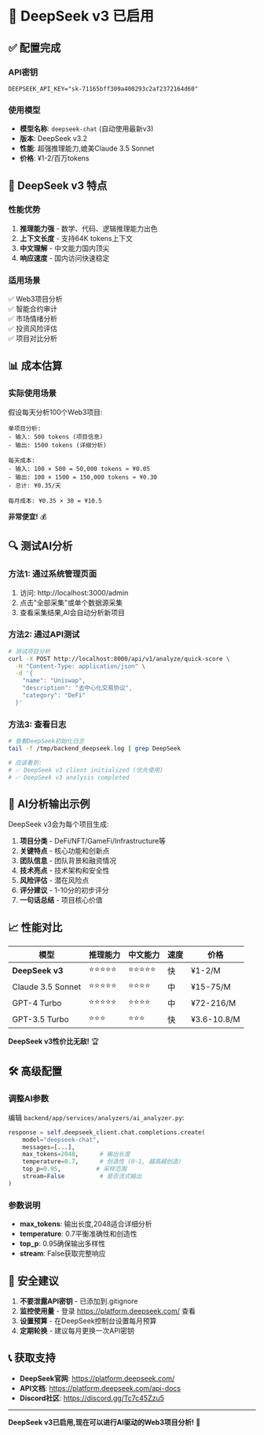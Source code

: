# 🚀 DeepSeek v3 已启用

## ✅ 配置完成

### API密钥
```
DEEPSEEK_API_KEY="sk-71165bff309a400293c2af2372164d60"
```

### 使用模型
- **模型名称**: `deepseek-chat` (自动使用最新v3)
- **版本**: DeepSeek v3.2
- **性能**: 超强推理能力,媲美Claude 3.5 Sonnet
- **价格**: ¥1-2/百万tokens

## 🎯 DeepSeek v3 特点

### 性能优势
1. **推理能力强** - 数学、代码、逻辑推理能力出色
2. **上下文长度** - 支持64K tokens上下文
3. **中文理解** - 中文能力国内顶尖
4. **响应速度** - 国内访问快速稳定

### 适用场景
✅ Web3项目分析  
✅ 智能合约审计  
✅ 市场情绪分析  
✅ 投资风险评估  
✅ 项目对比分析  

## 📊 成本估算

### 实际使用场景
假设每天分析100个Web3项目:

```
单项目分析:
- 输入: 500 tokens (项目信息)
- 输出: 1500 tokens (详细分析)

每天成本:
- 输入: 100 × 500 = 50,000 tokens ≈ ¥0.05
- 输出: 100 × 1500 = 150,000 tokens ≈ ¥0.30
- 总计: ¥0.35/天

每月成本: ¥0.35 × 30 = ¥10.5
```

**非常便宜!** 💰

## 🔍 测试AI分析

### 方法1: 通过系统管理页面
1. 访问: http://localhost:3000/admin
2. 点击"全部采集"或单个数据源采集
3. 查看采集结果,AI会自动分析新项目

### 方法2: 通过API测试
```bash
# 测试项目分析
curl -X POST http://localhost:8000/api/v1/analyze/quick-score \
  -H "Content-Type: application/json" \
  -d '{
    "name": "Uniswap",
    "description": "去中心化交易协议",
    "category": "DeFi"
  }'
```

### 方法3: 查看日志
```bash
# 查看DeepSeek初始化日志
tail -f /tmp/backend_deepseek.log | grep DeepSeek

# 应该看到:
# ✅ DeepSeek v3 client initialized (优先使用)
# ✅ DeepSeek v3 analysis completed
```

## 🎨 AI分析输出示例

DeepSeek v3会为每个项目生成:

1. **项目分类** - DeFi/NFT/GameFi/Infrastructure等
2. **关键特点** - 核心功能和创新点
3. **团队信息** - 团队背景和融资情况
4. **技术亮点** - 技术架构和安全性
5. **风险评估** - 潜在风险点
6. **评分建议** - 1-10分的初步评分
7. **一句话总结** - 项目核心价值

## 📈 性能对比

| 模型 | 推理能力 | 中文能力 | 速度 | 价格 |
|------|---------|---------|------|------|
| **DeepSeek v3** | ⭐⭐⭐⭐⭐ | ⭐⭐⭐⭐⭐ | 快 | ¥1-2/M |
| Claude 3.5 Sonnet | ⭐⭐⭐⭐⭐ | ⭐⭐⭐⭐ | 中 | ¥15-75/M |
| GPT-4 Turbo | ⭐⭐⭐⭐⭐ | ⭐⭐⭐⭐ | 中 | ¥72-216/M |
| GPT-3.5 Turbo | ⭐⭐⭐ | ⭐⭐⭐ | 快 | ¥3.6-10.8/M |

**DeepSeek v3性价比无敌!** 🏆

## 🛠️ 高级配置

### 调整AI参数
编辑 `backend/app/services/analyzers/ai_analyzer.py`:

```python
response = self.deepseek_client.chat.completions.create(
    model="deepseek-chat",
    messages=[...],
    max_tokens=2048,      # 输出长度
    temperature=0.7,      # 创造性 (0-1, 越高越创造)
    top_p=0.95,          # 采样范围
    stream=False          # 是否流式输出
)
```

### 参数说明
- **max_tokens**: 输出长度,2048适合详细分析
- **temperature**: 0.7平衡准确性和创造性
- **top_p**: 0.95确保输出多样性
- **stream**: False获取完整响应

## 🔐 安全建议

1. **不要泄露API密钥** - 已添加到.gitignore
2. **监控使用量** - 登录 https://platform.deepseek.com/ 查看
3. **设置预算** - 在DeepSeek控制台设置每月预算
4. **定期轮换** - 建议每月更换一次API密钥

## 📞 获取支持

- **DeepSeek官网**: https://platform.deepseek.com/
- **API文档**: https://platform.deepseek.com/api-docs
- **Discord社区**: https://discord.gg/Tc7c45Zzu5

---

**DeepSeek v3已启用,现在可以进行AI驱动的Web3项目分析!** 🎉
